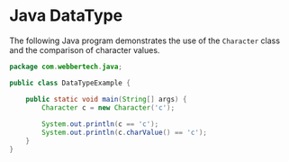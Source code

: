 # Java DataType

The following Java program demonstrates the use of the `Character` class and the comparison of character values.

```java
package com.webbertech.java;

public class DataTypeExample {

    public static void main(String[] args) {
        Character c = new Character('c');
        
        System.out.println(c == 'c');
        System.out.println(c.charValue() == 'c');
    }
}
